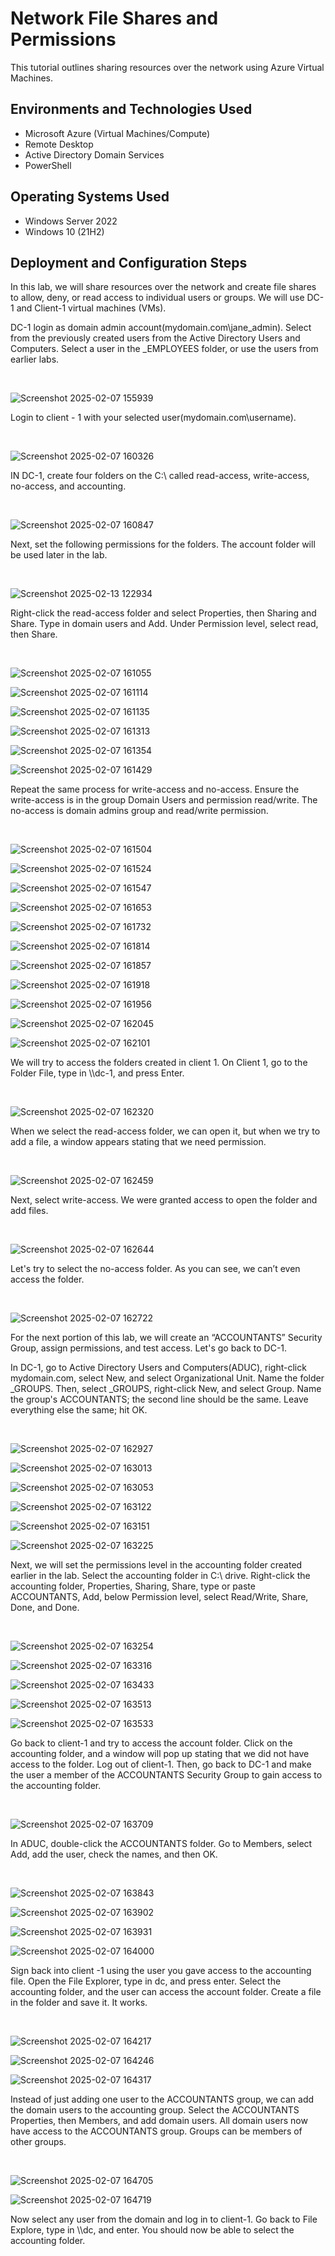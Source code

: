 <p align="center">

</p>

<h1>Network File Shares and Permissions </h1>
  
This tutorial outlines sharing resources over the network using Azure Virtual Machines.<br />

<h2>Environments and Technologies Used</h2>

- Microsoft Azure (Virtual Machines/Compute)
- Remote Desktop
- Active Directory Domain Services
- PowerShell

<h2>Operating Systems Used </h2>

- Windows Server 2022
- Windows 10 (21H2)

<h2>Deployment and Configuration Steps</h2>

<p>
In this lab, we will share resources over the network and create file shares to allow, deny, or read access to individual users or groups. We will use DC-1 and Client-1 virtual machines (VMs).  

DC-1 login as domain admin account(mydomain.com\jane_admin).  Select from the previously created users from the Active Directory Users and Computers. Select a user in the _EMPLOYEES folder, or use the users from earlier labs. 

</p>
<br />

<p>

![Screenshot 2025-02-07 155939](https://github.com/user-attachments/assets/6765b4d9-2130-4db4-b82f-9e5bd12d84f2)

</p>


<p>
Login to client - 1 with your selected user(mydomain.com\username).
</p>
<br />

<p>

![Screenshot 2025-02-07 160326](https://github.com/user-attachments/assets/e85e0aa5-1d43-4157-a584-5923c1f6e6e6)

</p>
<p>
IN DC-1, create four folders on the C:\ called read-access, write-access, no-access, and accounting.
</p>
<br />

<p>
  
![Screenshot 2025-02-07 160847](https://github.com/user-attachments/assets/769e9898-d956-40bf-b191-9c9f799e57ee)

</p>
<p>
Next, set the following permissions for the folders. The account folder will be used later in the lab.
</p>
<br />

<p>
  
![Screenshot 2025-02-13 122934](https://github.com/user-attachments/assets/71b70916-4a0b-4981-9841-155cbcb85b72)

</p>
<p>
Right-click the read-access folder and select Properties, then Sharing and Share. Type in domain users and Add. Under Permission level, select read, then Share.
</p>
<br />

<p>
  
![Screenshot 2025-02-07 161055](https://github.com/user-attachments/assets/e623f115-ab2a-44f3-b376-582a8f34774f)

![Screenshot 2025-02-07 161114](https://github.com/user-attachments/assets/1ac30f40-af26-4757-9fb3-4277803aed24)

![Screenshot 2025-02-07 161135](https://github.com/user-attachments/assets/4fe8221e-2ad9-4524-8ccc-10b6dd523c27)

![Screenshot 2025-02-07 161313](https://github.com/user-attachments/assets/251cad09-bb27-44dd-9adc-a6483635bd71)

![Screenshot 2025-02-07 161354](https://github.com/user-attachments/assets/09978501-fc67-4ea2-a1bc-b21def94cac7)

![Screenshot 2025-02-07 161429](https://github.com/user-attachments/assets/2ed47353-28b4-41a8-a5e5-c155b514af77)

</p>
<p>
Repeat the same process for write-access and no-access. Ensure the write-access is in the group Domain Users and permission read/write. The no-access is domain admins group and read/write permission. 
</p>
<br />

<p>
  
![Screenshot 2025-02-07 161504](https://github.com/user-attachments/assets/2166752e-8bff-4081-a8da-8722c723b946)

![Screenshot 2025-02-07 161524](https://github.com/user-attachments/assets/a3a538b0-f4de-4828-a33e-e5a7b55493c7)

![Screenshot 2025-02-07 161547](https://github.com/user-attachments/assets/2368b1b9-32be-493a-986e-0266108ca642)

![Screenshot 2025-02-07 161653](https://github.com/user-attachments/assets/e380dc96-704a-4821-9a70-55903e06214c)

![Screenshot 2025-02-07 161732](https://github.com/user-attachments/assets/ac12c74d-c5d4-46c1-8517-1d8a940b46fc)

![Screenshot 2025-02-07 161814](https://github.com/user-attachments/assets/16578efd-22b7-492f-bed8-dfedfe0cce01)

![Screenshot 2025-02-07 161857](https://github.com/user-attachments/assets/ebc92727-0cba-4a01-9991-631483989ccc)

![Screenshot 2025-02-07 161918](https://github.com/user-attachments/assets/2104aa79-c93a-43af-982b-38311189b55d)

![Screenshot 2025-02-07 161956](https://github.com/user-attachments/assets/3933201b-9cb7-4450-96df-f616ef5231dd)

![Screenshot 2025-02-07 162045](https://github.com/user-attachments/assets/23053340-791a-4f1b-b8ff-49c2ac65cacf)

![Screenshot 2025-02-07 162101](https://github.com/user-attachments/assets/1b476ab9-8738-420a-98e4-190212bac4d7)

</p>
<p>
We will try to access the folders created in client 1. On Client 1, go to the Folder File, type in \\dc-1, and press Enter.
</p>
<br />

<p>
  
![Screenshot 2025-02-07 162320](https://github.com/user-attachments/assets/61335d9d-5001-49d7-b91b-5078d0aa0889)

</p>
<p>
When we select the read-access folder, we can open it, but when we try to add a file, a window appears stating that we need permission. 
</p>
<br />

<p>
  
![Screenshot 2025-02-07 162459](https://github.com/user-attachments/assets/c479bddd-02d3-4f39-a6cb-39df28ad1fa4)

</p>
<p>
Next, select write-access. We were granted access to open the folder and add files.
</p>
<br />

<p>
  
![Screenshot 2025-02-07 162644](https://github.com/user-attachments/assets/5133dd68-5826-4d31-936b-31c2e33e9c46)

</p>
<p>
Let's try to select the no-access folder. As you can see, we can’t even access the folder.
</p>
<br />


<p>
  
![Screenshot 2025-02-07 162722](https://github.com/user-attachments/assets/32c52445-62a8-4b53-83ad-139e7a3bc888)

</p>
<p>
For the next portion of this lab, we will create an “ACCOUNTANTS” Security Group, assign permissions, and test access.  Let's go back to DC-1.

In DC-1, go to Active Directory Users and Computers(ADUC), right-click mydomain.com, select New, and select Organizational Unit. Name the folder  _GROUPS. Then, select _GROUPS, right-click New, and select Group.  Name the group's ACCOUNTANTS; the second line should be the same. Leave everything else the same; hit OK.

</p>
<br />

<p>
  
![Screenshot 2025-02-07 162927](https://github.com/user-attachments/assets/47b9306b-9cee-4a3f-ab21-b5212b2ee95e)

![Screenshot 2025-02-07 163013](https://github.com/user-attachments/assets/3d48c1c2-f05c-435c-a3b9-b9ee5f7ff4d2)

![Screenshot 2025-02-07 163053](https://github.com/user-attachments/assets/b0055dca-d751-48af-82da-572b89fcf0fb)

![Screenshot 2025-02-07 163122](https://github.com/user-attachments/assets/d08900a7-4bf0-4d33-ac79-6db86488708d)

![Screenshot 2025-02-07 163151](https://github.com/user-attachments/assets/5a2b6340-abfe-4752-b17f-d1731f2076ce)

![Screenshot 2025-02-07 163225](https://github.com/user-attachments/assets/40aaf15c-1497-4f1b-9f26-1785f50baa75)

</p>
<p>
Next, we will set the permissions level in the accounting folder created earlier in the lab. Select the accounting folder in C:\ drive.  Right-click the accounting folder, Properties, Sharing,  Share, type or paste ACCOUNTANTS, Add, below Permission level, select Read/Write, Share, Done, and Done. 
</p>
<br />

<p>
  
![Screenshot 2025-02-07 163254](https://github.com/user-attachments/assets/668713ae-cd8b-4f4b-9a50-2048f83487b5)

![Screenshot 2025-02-07 163316](https://github.com/user-attachments/assets/23a60bd5-22fc-4759-9b72-40361b58b471)

![Screenshot 2025-02-07 163433](https://github.com/user-attachments/assets/f9a33ff5-9d5f-431a-a91f-ff9a324ab74c)

![Screenshot 2025-02-07 163513](https://github.com/user-attachments/assets/fc21d5a9-b772-47e4-a800-b5f3757dc85c)

![Screenshot 2025-02-07 163533](https://github.com/user-attachments/assets/9b80f8c0-49d2-4c94-a69e-2c5fdfc901a1)

</p>
<p>
Go back to client-1 and try to access the account folder. Click on the accounting folder, and a window will pop up stating that we did not have access to the folder. Log out of client-1. Then, go back to DC-1 and make the user a member of the ACCOUNTANTS Security Group to gain access to the accounting folder. 
</p>
<br />

<p>
  
![Screenshot 2025-02-07 163709](https://github.com/user-attachments/assets/e2b70222-64f8-4a27-b5b1-dcdacfd9d400)

</p>
<p>In ADUC, double-click the ACCOUNTANTS folder. Go to Members, select Add, add the user, check the names, and then OK.
</p>
<br />

<p>
  
![Screenshot 2025-02-07 163843](https://github.com/user-attachments/assets/3007cff2-c57c-4e87-af31-203536c9c00c)

![Screenshot 2025-02-07 163902](https://github.com/user-attachments/assets/3c7b6b45-5bb9-44d9-9d96-57c3da2121b9)

![Screenshot 2025-02-07 163931](https://github.com/user-attachments/assets/b0765934-8f6d-4932-9448-cc5e1f0c2067)

![Screenshot 2025-02-07 164000](https://github.com/user-attachments/assets/788b0acb-6065-4e6f-96f8-9eafe1a52f61)

</p>
<p>
Sign back into client -1 using the user you gave access to the accounting file. Open the File Explorer, type in dc, and press enter. Select the accounting folder, and the user can access the account folder. Create a file in the folder and save it. It works.
</p>
<br />

<p>
  
![Screenshot 2025-02-07 164217](https://github.com/user-attachments/assets/f98d1ccd-81ba-43d8-a900-3dc5075ebaa7)

![Screenshot 2025-02-07 164246](https://github.com/user-attachments/assets/51a35b09-f1d8-4b57-abf9-d3c2610d13db)

![Screenshot 2025-02-07 164317](https://github.com/user-attachments/assets/3ab8a0b7-5230-491d-b454-2e1349500ccd)


</p>
<p>

Instead of just adding one user to the ACCOUNTANTS group, we can add the domain users to the accounting group. Select the ACCOUNTANTS Properties, then Members, and add domain users.  All domain users now have access to the ACCOUNTANTS group. Groups can be members of other groups.

</p>
<br />

<p>
  
![Screenshot 2025-02-07 164705](https://github.com/user-attachments/assets/e38993ac-76ad-4136-a50c-6b7484fa8f71)

![Screenshot 2025-02-07 164719](https://github.com/user-attachments/assets/b2f7a47f-502f-433a-94e3-22b8979f9f10)
  
</p>
<p>
Now select any user from the domain and log in to client-1. Go back to File Explore, type in \\dc, and enter. You should now be able to select the accounting folder.
</p>
<br />





